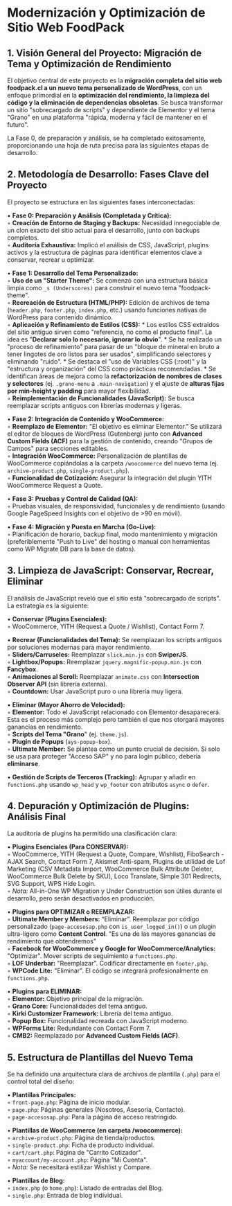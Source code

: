 # Modernización y Optimización de Sitio Web FoodPack

## 1\. Visión General del Proyecto: Migración de Tema y Optimización de Rendimiento

El objetivo central de este proyecto es la **migración completa del sitio web foodpack.cl a un nuevo tema personalizado de WordPress**, con un enfoque primordial en la **optimización del rendimiento, la limpieza del código y la eliminación de dependencias obsoletas**. Se busca transformar un sitio "sobrecargado de scripts" y dependiente de Elementor y el tema "Grano" en una plataforma "rápida, moderna y fácil de mantener en el futuro".

La Fase 0, de preparación y análisis, se ha completado exitosamente, proporcionando una hoja de ruta precisa para las siguientes etapas de desarrollo.

## 2\. Metodología de Desarrollo: Fases Clave del Proyecto

El proyecto se estructura en las siguientes fases interconectadas:

• **Fase 0: Preparación y Análisis (Completada y Crítica):**  
    ◦ **Creación de Entorno de Staging y Backups:** Necesidad innegociable de un clon exacto del sitio actual para el desarrollo, junto con backups completos.  
    ◦ **Auditoría Exhaustiva:** Implicó el análisis de CSS, JavaScript, plugins activos y la estructura de páginas para identificar elementos clave a conservar, recrear u optimizar.

• **Fase 1: Desarrollo del Tema Personalizado:**  
    ◦ **Uso de un "Starter Theme":** Se comenzó con una estructura básica limpia como `_s (Underscores)` para construir el nuevo tema "foodpack-theme".  
    ◦ **Recreación de Estructura (HTML/PHP):** Edición de archivos de tema (`header.php`, `footer.php`, `index.php`, etc.) usando funciones nativas de WordPress para contenido dinámico.  
    ◦ **Aplicación y Refinamiento de Estilos (CSS):** \* Los estilos CSS extraídos del sitio antiguo sirven como "referencia, no como el producto final". La idea es "**Declarar solo lo necesario, ignorar lo obvio**". \* Se ha realizado un "proceso de refinamiento" para pasar de un "bloque de mineral en bruto a tener lingotes de oro listos para ser usados", simplificando selectores y eliminando "ruido". \* Se destaca el "uso de Variables CSS (:root)" y la "estructura y organización" del CSS como prácticas recomendadas. \* Se identifican áreas de mejora como la **refactorización de nombres de clases y selectores** (ej. `.grano-menu` a `.main-navigation`) y el ajuste de **alturas fijas por min-height y padding** para mayor flexibilidad.  
    ◦ **Reimplementación de Funcionalidades (JavaScript):** Se busca reemplazar scripts antiguos con librerías modernas y ligeras.

• **Fase 2: Integración de Contenido y WooCommerce:**  
    ◦ **Reemplazo de Elementor:** "El objetivo es eliminar Elementor." Se utilizará el editor de bloques de WordPress (Gutenberg) junto con **Advanced Custom Fields (ACF)** para la gestión de contenido, creando "Grupos de Campos" para secciones editables.  
    ◦ **Integración WooCommerce:** Personalización de plantillas de WooCommerce copiándolas a la carpeta `/woocommerce` del nuevo tema (ej. `archive-product.php`, `single-product.php`).  
    ◦ **Funcionalidad de Cotización:** Asegurar la integración del plugin YITH WooCommerce Request a Quote.

• **Fase 3: Pruebas y Control de Calidad (QA):**  
    ◦ Pruebas visuales, de responsividad, funcionales y de rendimiento (usando Google PageSpeed Insights con el objetivo de \>90 en móvil).

• **Fase 4: Migración y Puesta en Marcha (Go-Live):**  
    ◦ Planificación de horario, backup final, modo mantenimiento y migración (preferiblemente "Push to Live" del hosting o manual con herramientas como WP Migrate DB para la base de datos).

## 3\. Limpieza de JavaScript: Conservar, Recrear, Eliminar

El análisis de JavaScript reveló que el sitio está "sobrecargado de scripts". La estrategia es la siguiente:

• **Conservar (Plugins Esenciales):**  
    ◦ WooCommerce, YITH (Request a Quote / Wishlist), Contact Form 7\.

• **Recrear (Funcionalidades del Tema):** Se reemplazan los scripts antiguos por soluciones modernas para mayor rendimiento.  
    ◦ **Sliders/Carruseles:** Reemplazar `slick.min.js` con **SwiperJS**.  
    ◦ **Lightbox/Popups:** Reemplazar `jquery.magnific-popup.min.js` con **Fancybox**.  
    ◦ **Animaciones al Scroll:** Reemplazar `animate.css` con **Intersection Observer API** (sin librería externa).  
    ◦ **Countdown:** Usar JavaScript puro o una librería muy ligera.

• **Eliminar (Mayor Ahorro de Velocidad):**  
    ◦ **Elementor:** Todo el JavaScript relacionado con Elementor desaparecerá. Esta es el proceso más complejo pero también el que nos otorgará mayores ganancias en rendimiento.  
    ◦ **Scripts del Tema "Grano**" (ej. `theme.js`).  
    ◦ **Plugin de Popups** (`ays-popup-box`).  
    ◦ **Ultimate Member:** Se plantea como un punto crucial de decisión. Si solo se usa para proteger "Acceso SAP" y no para login público, debería **eliminarse**.

• **Gestión de Scripts de Terceros (Tracking):** Agrupar y añadir en `functions.php` usando `wp_head` y `wp_footer` con atributos `async` o `defer`.

## 4\. Depuración y Optimización de Plugins: Análisis Final

La auditoría de plugins ha permitido una clasificación clara:

• **Plugins Esenciales (Para CONSERVAR):**  
    ◦ WooCommerce, YITH (Request a Quote, Compare, Wishlist), FiboSearch \- AJAX Search, Contact Form 7, Akismet Anti-spam, Plugins de utilidad de Lof Marketing (CSV Metadata Import, WooCommerce Bulk Attribute Deleter, WooCommerce Bulk Delete by SKU), Loco Translate, Simple 301 Redirects, SVG Support, WPS Hide Login.  
    ◦ *Nota:* All-in-One WP Migration y Under Construction son útiles durante el desarrollo, pero serán desactivados en producción.

• **Plugins para OPTIMIZAR o REEMPLAZAR:**  
    ◦ **Ultimate Member y Members:** “Eliminar”. Reemplazar por código personalizado (`page-accesosap.php` con `is_user_logged_in()`) o un plugin ultra-ligero como **Content Control**. "Es una de las mayores ganancias de rendimiento que obtendremos"  
    ◦ **Facebook for WooCommerce y Google for WooCommerce/Analytics:** "Optimizar". Mover scripts de seguimiento a `functions.php`.  
    ◦ **LOF Underbar:** "Reemplazar". Codificar directamente en `footer.php`.  
    ◦ **WPCode Lite:** "Eliminar". El código se integrará profesionalmente en `functions.php`.

• **Plugins para ELIMINAR:**  
    ◦ **Elementor:** Objetivo principal de la migración.  
    ◦ **Grano Core:** Funcionalidades del tema antiguo.  
    ◦ **Kirki Customizer Framework:** Librería del tema antiguo.  
    ◦ **Popup Box:** Funcionalidad recreada con JavaScript moderno.  
    ◦ **WPForms Lite:** Redundante con Contact Form 7\.  
    ◦ **CMB2:** Reemplazado por **Advanced Custom Fields (ACF)**.

## 5\. Estructura de Plantillas del Nuevo Tema

Se ha definido una arquitectura clara de archivos de plantilla (`.php`) para el control total del diseño:

• **Plantillas Principales:**  
    ◦ `front-page.php`: Página de inicio modular.  
    ◦ `page.php`: Páginas generales (Nosotros, Asesoría, Contacto).  
    ◦ `page-accesosap.php`: Para la página de acceso restringido.

• **Plantillas de WooCommerce (en carpeta /woocommerce):**  
    ◦ `archive-product.php`: Página de tienda/productos.  
    ◦ `single-product.php`: Ficha de producto individual.  
    ◦ `cart/cart.php`: Página de "Carrito Cotizador".  
    ◦ `myaccount/my-account.php`: Página "Mi Cuenta".  
    ◦ *Nota:* Se necesitará estilizar Wishlist y Compare.

• **Plantillas de Blog:**  
    ◦ `index.php` (o `home.php`): Listado de entradas del Blog.  
    ◦ `single.php`: Entrada de blog individual.


